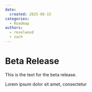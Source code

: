 ```yaml
---
date:
  created: 2025-08-15
categories:
  - Roadmap
authors:
  - revelwood
  - zach
---
```


# Beta Release

This is the text for the beta release.

<!-- more -->

Lorem ipsum dolor sit amet, consectetur

